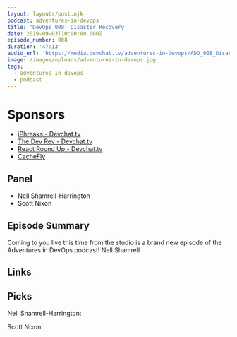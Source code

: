 ```yaml
---
layout: layouts/post.njk
podcast: adventures-in-devops
title: 'DevOps 008: Disaster Recovery'
date: 2019-09-03T10:00:00.000Z
episode_number: 008
duration: '47:13'
audio_url: 'https://media.devchat.tv/adventures-in-devops/ADO_008_Disaster_Recovery.mp3'
image: /images/uploads/adventures-in-devops.jpg
tags:
  - adventures_in_devops
  - podcast
---
```

# Sponsors

* [iPhreaks - Devchat.tv](https://devchat.tv/iphreaks/)
* [The Dev Rev - Devchat.tv](https://devchat.tv/dev-rev/)
* [React Round Up - Devchat.tv](https://devchat.tv/react-round-up/)
* [CacheFly](https://www.cachefly.com/)

## Panel

* Nell Shamrell-Harrington
* Scott Nixon

## Episode Summary

Coming to you live this time from the studio is a brand new episode of the Adventures in DevOps podcast! Nell Shamrell



## Links



## Picks

Nell Shamrell-Harrington:



Scott Nixon:
